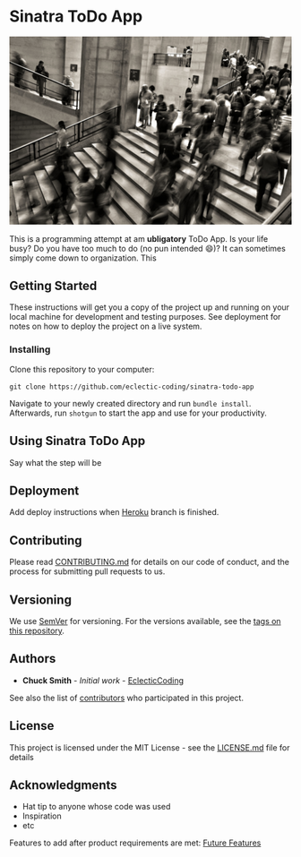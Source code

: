 # Sinatra ToDo App

![alt text](public/images/background.jpg "Rushing people in a train station.")

This is a programming attempt at am **ubligatory** ToDo App. Is your life busy? Do you have too much to do (no pun intended :smile:)? It can sometimes simply come down to organization. This

## Getting Started

These instructions will get you a copy of the project up and running on your local machine for development and testing purposes. See deployment for notes on how to deploy the project on a live system.

### Installing

Clone this repository to your computer:
```
git clone https://github.com/eclectic-coding/sinatra-todo-app
```
Navigate to your newly created directory and run `bundle install`. Afterwards, run `shotgun` to start the app and use for your productivity.

## Using Sinatra ToDo App

Say what the step will be

## Deployment

Add deploy instructions when [Heroku](https://www.heroku.com/) branch is finished.

## Contributing

Please read [CONTRIBUTING.md](./CONTRIBUTING.md) for details on our code of conduct, and the process for submitting pull requests to us.

## Versioning

We use [SemVer](http://semver.org/) for versioning. For the versions available, see the [tags on this repository]().

## Authors

* **Chuck Smith** - *Initial work* - [EclecticCoding](https://github.com/eclectic-coding/sinatra-todo-app/graphs/contributors)

See also the list of [contributors]() who participated in this project.

## License

This project is licensed under the MIT License - see the [LICENSE.md](./LICENSE) file for details

## Acknowledgments

* Hat tip to anyone whose code was used
* Inspiration
* etc



Features to add after product requirements are met: [Future Features](FUTURE_FEATURES.md)

